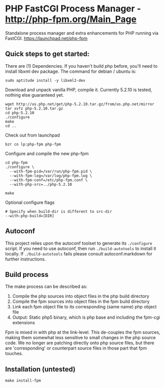 # PHP FastCGI Process Manager - http://php-fpm.org/Main_Page

Standalone process manager and extra enhancements for PHP running via FastCGI.
https://launchpad.net/php-fpm


## Quick steps to get started:

There are (1) Dependencies. If you haven't build php before, you'll need to install libxml dev package. The command for debian / ubuntu is:

	sudo aptitude install -y libxml2-dev

Download and unpack vanilla PHP, compile it. Currently 5.2.10 is tested, nothing else guaranteed yet.

	wget http://us.php.net/get/php-5.2.10.tar.gz/from/us.php.net/mirror
	tar xvfz php-5.2.10.tar.gz
	cd php-5.2.10
	./configure
	make
	cd ..

Check out from launchpad

	bzr co lp:php-fpm php-fpm

Configure and compile the new php-fpm

	cd php-fpm
	./configure \
	  --with-fpm-pid=/var/run/php-fpm.pid \
	  --with-fpm-log=/var/log/php-fpm.log \
	  --with-fpm-conf=/etc/php-fpm.conf \
	  --with-php-src=../php-5.2.10

	make

Optional configure flags

	# Specify when build-dir is different to src-dir
	--with-php-build=[DIR]

## Autoconf

This project relies upon the autoconf toolset to generate its `./configure` script. If you need to use autoconf, then run `./build-autotools` to install it locally. If `./build-autotools` fails please consult autoconf.markdown for further instructions.

## Build process

The make process can be described as:

 1) Compile the php sources into object files in the php build directory
 2) Compile the fpm sources into object files in the fpm build directory
 3) Link each fpm object file to its corresponding (same name) php object file
 4) Output: Static php5 binary, which is php base and including the fpm-cgi extensions

Fpm is mixed in with php at the link-level. This de-couples the fpm sources, making them somewhat less sensitive to small changes in the php source code. We no longer are patching directly onto php source files, but there are 'corresponding' or counterpart source files in those part that fpm touches.

## Installation (untested)

	make install-fpm

